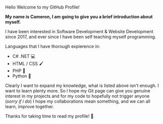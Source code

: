  Hello Welcome to my GitHub Profile! 
 
 **My name is Cameron, I am going to give you a brief introduction about myself.**
 
 I have been interested in Software Development & Website Development since 2017, 
 and ever since I have been self teaching myself programming. 
 
 Languages that I have thorough expierence in:
 - C# .NET 💻
 - HTML / CSS 🖌️
 - PHP **🐘**
 - Python 🐍 

Clearly I want to expand my knowledge, what is listed above isn't enough. I want to learn plenty more. 
So I hope my Git page can give you genuine interest in my projects and for my code to hopefully not trigger anyone (*sorry if i do*)
I hope my collaborations mean something, and we can all learn, improve together. 

Thanks for taking time to read my profile! 👋
 
